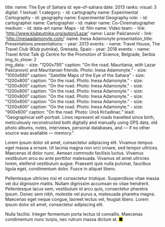 title: 
    name: The Eye of Sahara
id: eye-of-sahara
date: 2013
ranks:
    visual: 3
    digital: 1
    textual: 1
category: 
    - id: cartography
      name: Experimental Cartography
    - id: geography
      name: Experimental Geography
role:
    - id: cartographer
      name: Cartographer
    - id: maker
      name: Co-Cinematographer   
medium:
    - id: data-art
      name: Maps
    - id: film
      name: Video
team:
    - link: 'http://www.klubputnika.org/autori/Lazar'
      name: Lazar Pašćanović
    - link: 'http://inesaadamonyte.com/'
      name: Inesa Adamonyte
presentation_title: Presentations
presentations:
    - year: 2013
      events:
        - name: Travel House, The Travel Club (Klub putnika), Grenada, Spain
    - year: 2018
      events:
        - name: Travel Artist Talk @ Centre for the Promotion of Science, Belgrade, Serbia    
img_to_show: 2       
img_data:
    - size: "1200x795"
      caption: "On the road. Mauritania, with Lazar Pašćanović and Mauritanian friends. Photo: Inesa Adamonyte."
    - size: "1000x680"
      caption: "Satellite Maps of the Eye of the Sahara"
    - size: "1200x800"
      caption: "On the road. Photo: Inesa Adamonyte."
    - size: "1200x800"
      caption: "On the road. Photo: Inesa Adamonyte."
    - size: "1200x800"
      caption: "On the road. Photo: Inesa Adamonyte."
    - size: "1200x800"
      caption: "On the road. Photo: Inesa Adamonyte."
    - size: "1200x800"
      caption: "On the road. Photo: Inesa Adamonyte."
    - size: "1200x800"
      caption: "On the road. Photo: Inesa Adamonyte."
    - size: "900x600"
      caption: "On the road. Photo: Uroš Krčadinac."
lead: "Geographical self-portrait. Lines represent all roads travelled since birth, meticulously reconstructed both digitally and manually using GPS data, old photo albums, notes, interviews, personal databases, and — if no other source was available — memory."

Lorem ipsum dolor sit amet, consectetur adipiscing elit. Vivamus tempus eget massa a ornare. Ut lacinia magna non orci ornare, sed tempor ultrices. Maecenas id dolor nunc. Aenean commodo facilisis luctus. Vivamus vestibulum arcu eu ante porttitor malesuada. Vivamus sit amet ultricies lorem, eleifend vestibulum augue. Praesent quis nulla pulvinar, faucibus ligula eget, condimentum dolor. Fusce in aliquet libero.

Pellentesque ultricies nisi et consectetur tristique. Suspendisse vitae massa vel dui dignissim mattis. Nullam dignissim accumsan ex vitae hendrerit. Pellentesque lacus sem, vestibulum id arcu quis, consectetur pharetra ipsum. Donec sem nibh, molestie vel purus a, malesuada pharetra magna. Maecenas eget neque congue, laoreet lectus vel, feugiat libero. Lorem ipsum dolor sit amet, consectetur adipiscing elit.

Nulla facilisi. Integer fermentum porta lectus id convallis. Maecenas condimentum nunc turpis, nec rutrum massa dictum at. <mark>&#9632;</mark>